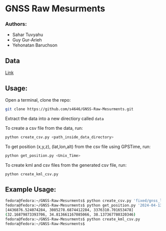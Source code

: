# GNSS Raw Mesurments

### Authors:
- Sahar Tuvyahu
- Guy Gur-Arieh
- Yehonatan Baruchson

## Data 
[Link](https://drive.google.com/drive/folders/1qZ8URVwwjrbTf_sDTgKoenw0OnwZKh1X)  

## Usage:
Open a terminal, clone the repo:
```bash
git clone https://github.com/s4646/GNSS-Raw-Mesurments.git
```
Extract the data into a new directiory called `data`

To create a csv file from the data, run:
```bash
python create_csv.py <path_inside_data_directory>
```
To get position (x,y,z), (lat,lon,alt) from the csv file using GPSTime, run:
```bash
python get_position.py <Unix_Time>
```
To create kml and csv files from the generated csv file, run:
```bash
python create_kml_csv.py
```

## Example Usage:
```bash
fedora@fedora:~/GNSS-Raw-Mesurments$ python create_csv.py 'fixed/gnss_log_2024_04_13_19_51_17.txt'
fedora@fedora:~/GNSS-Raw-Mesurments$ python get_position.py '2024-04-13 16:51:36.417342720+00:00'
[4436876.524074284, 3085278.6874412284, 3376310.701653478]
(32.16879873393706, 34.813661167085066, 38.137367780320346)
fedora@fedora:~/GNSS-Raw-Mesurments$ python create_kml_csv.py
fedora@fedora:~/GNSS-Raw-Mesurments$
```
